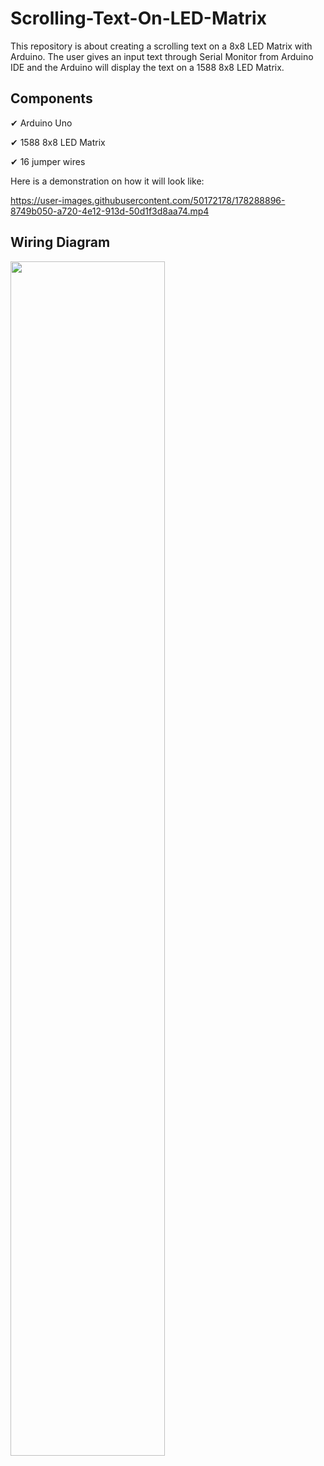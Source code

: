 # Scrolling-Text-On-LED-Matrix
This repository is about creating a scrolling text on a 8x8 LED Matrix with Arduino. The user gives an input text through Serial Monitor from Arduino IDE and the Arduino will display the text on a 1588 8x8 LED Matrix.

## Components

✔ Arduino Uno

✔ 1588 8x8 LED Matrix

✔ 16 jumper wires

Here is a demonstration on how it will look like:

https://user-images.githubusercontent.com/50172178/178288896-8749b050-a720-4e12-913d-50d1f3d8aa74.mp4

## Wiring Diagram


<img src="https://user-images.githubusercontent.com/50172178/178288628-6ad68168-eccc-4ca0-8ff0-6fe6a6fb4254.png" width=70% height=70%>
